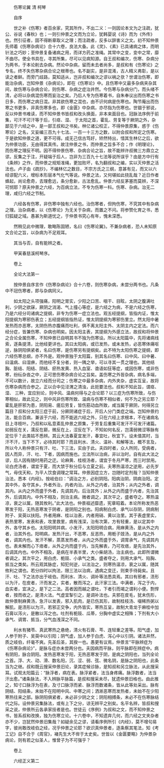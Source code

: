 <!-- { "loadSidebar": true } -->


　　伤寒论翼 清 柯琴

　　自序

　　世之补《伤寒》者百余家，究其所作，不出二义：一则因论本文为之注疏，犹公、谷说《春秋》也；一则引仲景之文而为立论，犹韩婴说《诗》而为《外传》也。然引征者，固不得断章取义之理；而注疏者，反多以辞害义之文。初不知仲景先师着《伤寒杂病论》合十六卷，良法大备。此《灵》、《素》已具诸病之体，而明针法之巧妙；至仲景复备诸病之用，而详方药之准绳。其常中之变，变中之常，靡不曲尽。使全书具在，寻其所集，尽可以见病知源。自王叔和编次，伤寒、杂病分为两书，于本论削去杂病。然论中杂病，留而未去者尚多，是叔和有《伤寒论》之专名，终不失伤寒杂病合论之根蒂也。名不副实，是非混淆，古人精义弗彰，是以读之者鲜。而旁门歧路，莫知适从，岂非叔和编次之谬以祸之欤？世谓治伤寒，即能治杂病，岂知仲景《杂病论》，即在《伤寒论》中。且伤寒中又最多杂病夹杂其间，故伤寒与杂病合论，则伤寒、杂病之症治井然。今伤寒与杂病分门，而头绪不清，必将以杂病混伤寒而妄治之矣。乃后人专为伤寒着书，自朱奉议出而伤寒之书日多，而伤寒之病日混。非其欲伤寒之混也，由不识何病是伤寒也。陶节庵出而伤寒之书更多，非真伤寒多也，即《金匮》中杂病，亦尽指为伤寒也。世锢于邪说，反以仲景书难读，而不知仲景书皆叔和改头换面，非本来面目也。冠脉法序例于前集，可汗不可汗等于后，引痉、湿、 于太阳之首，霍乱、劳复等于厥阴之外，杂鄙见于六经之中，是一部王叔和之书矣。林亿诸公校正，不得仲景原集，惑于《伤寒论》之名，又妄编三百九十七法、一百一十三方之数，以附会叔和所定之伤寒。于是欲知仲景之道，更不可得。成无己信古笃好，矫然特出，惜其生林亿之后，欲为仲景功臣，无由得其真传。故注仲景之书，而仲景之旨多不合；作《明理论》，而伤寒之理反不明。因不得仲景伤寒、杂病合论之旨，故不能辨许叔微三方鼎立之谬。反集之于注，开疑端于后人，岂非为三百九十七法等说所误乎？由是方中行有《条辨》之作，而仲景之规矩准绳，更加败坏，名为翻叔和之编，实以灭仲景之活法也。卢子由《疏抄》，不编林亿之数目，不宗方氏之三纲，意甚有见，而又以六经谬配六义，增标本形层本气化气等说。仲景之法，又何堪如此挠乱哉？近日作者蜂起，尚论愈奇，去理愈远，条分愈新，古法愈乱。仲景六经反茅塞而莫辨，不深可悯耶？原夫仲景之六经，为百病立法，不专为伤寒一科。伤寒、杂病。治无二理，咸归六经之节制。

　　六经各有伤寒，非伤寒中独有六经也。治伤寒者，但拘伤寒，不究其中有杂病之理。治杂病者，以《伤寒论》为无关于杂病，而置之不问。将参赞化育之书，悉归狐疑之域。愚甚为斯道忧之，于仲景书究心有年，愧未深悉。

　　然稍见此中微理，敢略陈固陋，名曰《伤寒论翼》。不兼杂病者，恐人未知原文合论之旨，以杂病为不足观耳。

　　其当与否，自有能辨之者。

　　甲寅春慈溪柯琴序。

　　卷上

　　全论大法第一

　　按仲景自序言作《伤寒杂病论》合十六卷，则伤寒杂病，未尝分两书也。凡条中不冠伤寒者，即与杂病同义。

　　如太阳之头项强痛，阳明之胃实，少阳之口苦、咽干、目眩，太阴之腹满吐利，少阴之欲寐，厥阴之消渴、气上撞心等症，是六经之为病，不是六经之伤寒，乃是六经分司诸病之提纲，非专为伤寒一症立法也。观五经提纲，皆指内证，惟太阳提纲为寒邪伤表立；五经提纲皆指热证，惟太阴提纲为寒邪伤里立。然太阳中暑发热而亦恶寒，太阴伤热亦腹痛而吐利，俱不离太阳主外、太阴主内之定法。而六经分症，皆兼伤寒、杂病也明矣。因太阳主表，其提纲为外感立法，故叔和将仲景之合论全属伤寒，不知仲景已自明其书不独为伤寒设。所以太阳篇中，先将诸病线索，逐条提清，比他经更详也。其曰太阳病，或已发热，或未发热，必恶寒体痛呕逆，脉阴阳俱紧者，名曰伤寒，是伤寒另有提纲矣。此不特为太阳伤寒之提纲，即六经伤寒总纲，亦不外是。观仲景独于太阳篇，别其名曰伤寒、曰中风、曰中暑、曰温病、曰湿痹，而他经不复分者，则一隅之举，可以寻其一贯之理也。其他结胸、脏结、阳结、阴结、瘀热发黄、热入血室、谵语如狂等症，或因伤寒，或非伤寒，纷纭杂沓之中，正可思伤寒杂病合论之旨矣。盖伤寒之外皆杂病，病名多端，不可以数计，故立六经而分司之；伤寒之中最多杂病，内外夹杂，虚实互呈，故将伤寒杂病而合参之。正以合中见泾渭之清浊，此扼要法也。叔和不知此旨，谓痉、湿、 三种，宜应别论，则中风、温病何得与之合论耶？以三症为伤寒所致，与伤寒相似，故此见之，则中风非伤寒所致、温病与伤寒不相似者，何不为之另立耶？霍乱是肝邪为患，阴阳易、瘥后劳复，皆伤筋动血所致，咸当属于厥阴，何得另立篇目？叔和分太阳三症于前，分厥阴诸症于后，开后人分门类症之端。岂知仲景约法，能合百病，兼该于六经，而不能逃六经之外，只在六经上求根本，不在诸病名目上寻枝叶。乃叔和以私意紊乱仲景之原集，于劳复后重集可发汗不可发汗诸篇。如弱反在关，濡反在巅，微反在上，涩反在下，不知如何名反，岂濡弱微涩等脉有定位乎？此类姑不悉辨。其云大法春夏宜发汗，春宜吐，秋宜下。设未值其时，当汗不汗，当下不下，必待其时耶？而且利水、清火、温补、和解等法，概不言及，所以今人称仲景只有汗、吐、下三法，实由于此。夫四时者，众人所同，受病者，因人而异，汗、吐、下者，因病而施也。立法所以治病，非以治时。自有此大法之谬，后人因有随时用药之迂。论麻黄、桂枝汤者，谓宜于冬月严寒，而三时禁用。论白虎汤者，谓宜于夏，而大禁于秋分后与立夏之前。夫寒热温凉之逆用，必先岁气，毋伐天和，为平人饮食调理之常耳。仲景因症立方，岂随时定剂哉？当知仲景治法，悉本《内经》。按岐伯曰：“调治之方，必别阴阳。阳病治阴，阴病治阳。定其中外，各守其乡。外者外治，内者内治。从外之内者，治其外；从内之外者，调其内。从内之外而盛于外者，先调其内，后治其外；从外之内而盛于内者，先治其外，后调其内。中外不相及，则治主病。微者调之，其次平之，盛者夺之。寒热温凉，衰之以属，随其攸利。”此大法也。仲景祖述靡遗，宪章昭着。本论所称发热恶寒发于阳，无热恶寒发于阴者，是阴阳之别也。阳病制白虎、承气以存阴，阴病制附子、吴萸以扶阳。外者用麻、桂以治表，内者用硝、黄以治里。其于表虚里实，表热里寒，发表和表，攻里救里，病有浅深，治有次第，方有轻重，是以定其中外，各守其乡也。太阳阳明并病，小发汗，太阳阳明合病，用麻黄汤，是从外之内者，治其外也。阳明病，发热汗出，不恶寒，反恶热，用栀子豉汤，是从内之外者，调其内也。发汗不解，蒸蒸发热者，从内之外而盛于外，调胃承气，先调其内也。表未解而心下痞者，从外之内而盛于内，当先解表，乃可攻痞，是先治其外，后调其内也。中外不相及，是病在半表半里，大小柴胡汤，治主病也。此即所谓微者调之，其次平之，用白虎、栀豉、小承气之类。盛者夺之，则用大承气、陷胸、抵当之类矣。所云观其脉症，知犯何逆，以法治之，则寒热温凉，衰之以属，随其攸利之谓也。若分四时以拘法，限三法以治病，遇病之变迁，则束手待毙矣。且汗、吐、下之法亦出于岐伯。而利水、清火、调补等法悉具焉。其曰有邪者，渍形以为汗，在皮者，汗而发之，实者，散而泻之，此汗家三法。中满者，泻之于内，血实者，宜决之，是下之二法。高者因而越之谓吐，下者引而竭之谓利小便。剽悍者，按而收之，是清火法。气虚宜掣引之，是调补法也。夫邪在皮毛，犹未伤形，故仲景制麻黄汤，急汗以发表，邪入肌肉，是已伤其形，故制桂枝汤、啜稀热粥以解肌，是渍形以为汗。若邪正交争，内外皆实，寒热互呈，故制大青龙于麻桂中加石膏以泻火，是散以泻之也。吐剂有栀豉、瓜蒂，分胸中虚实之相殊；下剂有大小承气、调胃、抵当，分气血浅深之不同。

　　利水有猪苓、真武寒热之悬绝，清火有石膏、芩、连轻重之差等。阳气虚，加人参于附子、吴萸中以引阳；阴气虚，加人参于白虎、泻心中以引阴。诸法井然，质之岐伯，纤毫不爽。先圣后圣，其揆一也。愚更有议焉，仲景言“平脉辨症为《伤寒杂病论》”，是脉与症亦未尝两分也。夫因病而平脉，则平脉即在辨症中。病有阴阳，脉合阴阳。发热恶寒发于阳，无热恶寒发于阴，是病之阴阳也，当列全论之首。浮、大、动、滑、数名阳，沉、涩、弱、弦、微名阴，是脉之阴阳也，此条当为之继。叔和既云搜采仲景旧论，录其症候诊脉，是知叔和另立脉法，从此搜采耳。试观太阳篇云：“脉浮者，病在表。脉浮紧者，法当身疼痛。脉浮数者，法当汗出愈。”诸条脉法，不入辨脉平脉篇，是叔和搜采未尽，犹遗仲景旧格也。由此推之，知寸口脉浮为在表，及寸口脉浮而紧、脉浮而数诸条，皆从此等处采出。脉有阴结、阳结条，未始不在阳明中风、中寒之间；洒淅恶寒而发热者，未始不在少阳寒热往来之部。脉阴阳俱紧者，未必非少阴之文；阴阳相搏条，未必不在伤寒脉结代之际。设仲景另集脉法，或有上下之分，谅无辨平之别矣。名平名辨，皆叔和搜采之说，仲景所云各承家技者是也。世徒云《序例》为叔和之文，而不知仲景之书，皆系叔和改换，独为伤寒立论。十六卷中，不知遗弃几何，而六经之文夹杂者亦不少，岂犹然仲景旧集哉？如疑余见之谬，请看序例所引《内经》，莫不增句易字，彼尚敢改岐伯之经，况乎仲景之论耶？欲识真仲景者，逐条察其笔法，知《考工记》自不合于《周官》，褚先生大不侔于太史矣。世皆以《金匮要略》为仲景杂病论，则有若之似圣人，惟曾子为不可强乎？

　　卷上

　　六经正义第二


